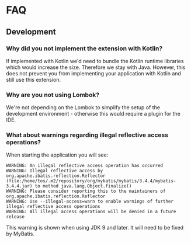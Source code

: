 # FAQ

## Development
### Why did you not implement the extension with Kotlin?
If implemented with Kotlin we'd need to bundle the Kotlin runtime libraries which would increase the size. Therefore we stay with Java. However, this does not prevent you from implementing your application with Kotlin and still use this extension.

### Why are you not using Lombok?
We're not depending on the Lombok to simplify the setup of the development environment - otherwise this would require a plugin for the IDE.

### What about warnings regarding illegal reflective access operations?
When starting the application you will see:
```
WARNING: An illegal reflective access operation has occurred
WARNING: Illegal reflective access by org.apache.ibatis.reflection.Reflector (file:/home/tos/.m2/repository/org/mybatis/mybatis/3.4.4/mybatis-3.4.4.jar) to method java.lang.Object.finalize()
WARNING: Please consider reporting this to the maintainers of org.apache.ibatis.reflection.Reflector
WARNING: Use --illegal-access=warn to enable warnings of further illegal reflective access operations
WARNING: All illegal access operations will be denied in a future release
```
This warning is shown when using JDK 9 and later. It will need to be fixed by MyBatis.

